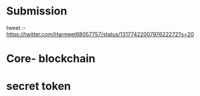 # Submission 

tweet :- https://twitter.com/Harmeet68057757/status/1317742200797622272?s=20

# Core- blockchain

# secret token
